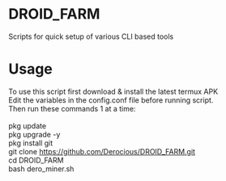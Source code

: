 # DROID_FARM
Scripts for quick setup of various CLI based tools

# Usage
To use this script first download & install the latest termux APK<br>
Edit the variables in the config.conf file before running script.<br>
Then run these commands 1 at a time:<br>
<br>
pkg update <br>
pkg upgrade -y<br>
pkg install git<br>
git clone https://github.com/Derocious/DROID_FARM.git<br>
cd DROID_FARM<br>
bash dero_miner.sh<br>
